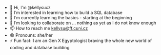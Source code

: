 - 👋 Hi, I’m @kellysucz
- 👀 I’m interested in learning how to build a SQL database
- 🌱 I’m currently learning the basics - starting at the beginning
- 💞️ I’m looking to collaborate on ... nothing as yet as I do not know enough
- 📫 How to reach me kellysu@ff.cuni.cz
- 😄 Pronouns: she/her
- ⚡ Fun fact: I am an Gen X Egyptologist braving the whole new world of coding and database building

<!---
kellysucz/kellysucz is a ✨ special ✨ repository because its `README.md` (this file) appears on your GitHub profile.
You can click the Preview link to take a look at your changes.
--->
